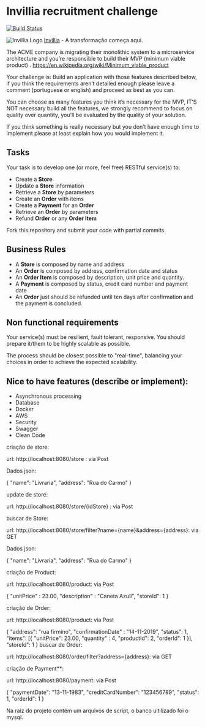 # Invillia recruitment challenge

[![Build Status](https://travis-ci.org/shelsonjava/invillia.svg?branch=master)](https://travis-ci.org/shelsonjava/invillia)

![Invillia Logo](https://invillia.com/public/assets/img/logo-invillia.svg)
[Invillia](https://https://www.invillia.com/) - A transformação começa aqui.

The ACME company is migrating their monolithic system to a microservice architecture and you’re responsible to build their MVP (minimum viable product)  .
https://en.wikipedia.org/wiki/Minimum_viable_product

Your challenge is:
Build an application with those features described below, if you think the requirements aren’t detailed enough please leave a comment (portuguese or english) and proceed as best as you can.

You can choose as many features you think it’s necessary for the MVP,  IT’S NOT necessary build all the features, we strongly recommend to focus on quality over quantity, you’ll be evaluated by the quality of your solution.

If you think something is really necessary but you don’t have enough time to implement please at least explain how you would implement it.

## Tasks

Your task is to develop one (or more, feel free) RESTful service(s) to:
* Create a **Store**
* Update a **Store** information
* Retrieve a **Store** by parameters
* Create an **Order** with items
* Create a **Payment** for an **Order**
* Retrieve an **Order** by parameters
* Refund **Order** or any **Order Item**

Fork this repository and submit your code with partial commits.

## Business Rules

* A **Store** is composed by name and address
* An **Order** is composed by address, confirmation date and status
* An **Order Item** is composed by description, unit price and quantity.
* A **Payment** is composed by status, credit card number and payment date
* An **Order** just should be refunded until ten days after confirmation and the payment is concluded.

## Non functional requirements

Your service(s) must be resilient, fault tolerant, responsive. You should prepare it/them to be highly scalable as possible.

The process should be closest possible to "real-time", balancing your choices in order to achieve the expected
scalability.

## Nice to have features (describe or implement):
* Asynchronous processing
* Database
* Docker
* AWS
* Security
* Swagger
* Clean Code

criação de store:

url: http://localhost:8080/store : via Post

Dados json:

{
	"name": "Livraria",
	"address": "Rua do Carmo"
}

update de store:

url: http://localhost:8080/store/{idStore} : via Post

buscar de Store:

url: http://localhost:8080/store/filter?name={name}&address={address}: via GET

Dados json:

{
	"name": "Livraria",
	"address": "Rua do Carmo"
}

criação de Product:

url: http://localhost:8080/product: via Post

{
	"unitPrice" : 23.00,
	"description" : "Caneta Azull",
	"storeId": 1
}

criação de Order:

url: http://localhost:8080/product: via Post

{
	"address": "rua firmino",
	"confirmationDate" : "14-11-2019",
	"status": 1,
	"items": [{
	  "unitPrice": 23.00,
	  "quantity" : 4,
	  "productId": 2,
	  "orderId": 1
	}],
	"storeId": 1
}
buscar de Order:

url: http://localhost:8080/order/filter?address={address}: via GET

criação de Payment**:

url: http://localhost:8080/payment: via Post

{
   "paymentDate": "13-11-1983",
   "creditCardNumber": "123456789",
   "status": 1,
   "orderId": 1
}

Na raiz do projeto contém um arquivos de script, o banco ultilizado foi o mysql.








